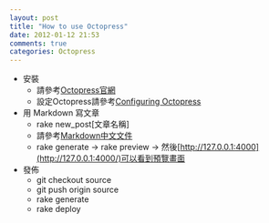 ```yaml
---
layout: post
title: "How to use Octopress"
date: 2012-01-12 21:53
comments: true
categories: Octopress
---
```

* 安裝 
    - 請參考[Octopress官網][1]
    - 設定Octopress請參考[Configuring Octopress][3]
* 用 Markdown 寫文章
    - rake new_post[文章名稱]
    - 請參考[Markdown中文文件][2]
    - rake generate -> rake preview -> 然後[http://127.0.0.1:4000](http://127.0.0.1:4000/)可以看到預覽畫面
* 發佈
    - git checkout source
    - git push origin source
    - rake generate
    - rake deploy


[1]: http://octopress.org/docs/setup/ "Octopress Setup"
[2]: http://markdown.tw "Markdown Syntax"
[3]: http://octopress.org/docs/configuring/ "Configuring Octopress"


